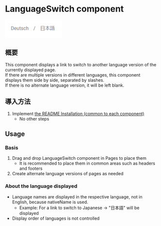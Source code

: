 # LanguageSwitch component

![LanguageSwitch component](/docs/images/LanguageSwitch.png)

## 概要

This component displays a link to switch to another language version of the currently displayed page.\
If there are multiple versions in different languages, this component displays them side by side, separated by slashes.\
If there is no alternate language version, it will be left blank.

## 導入方法

1. Implement [the README Installation (common to each component)](../README.md#installation-common-to-all-components)
   - No other steps

## Usage

### Basis

1. Drag and drop LanguageSwitch component in Pages to place them
   - It is recommended to place them in common areas such as headers and footers
1. Create alternate language versions of pages as needed

### About the language displayed

- Language names are displayed in the respective language, not in English, because nativeName is used.
  - Example: For a link to switch to Japanese -> "日本語" will be displayed
- Display order of languages is not controlled
